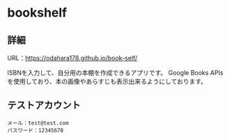 # bookshelf

## 詳細
URL：https://odahara178.github.io/book-self/

ISBNを入力して、自分用の本棚を作成できるアプリです。
Google Books APIsを使用しており、本の画像やあらすじも表示出来るようにしております。

## テストアカウント
```
メール：test@test.com
パスワード：12345678
```

